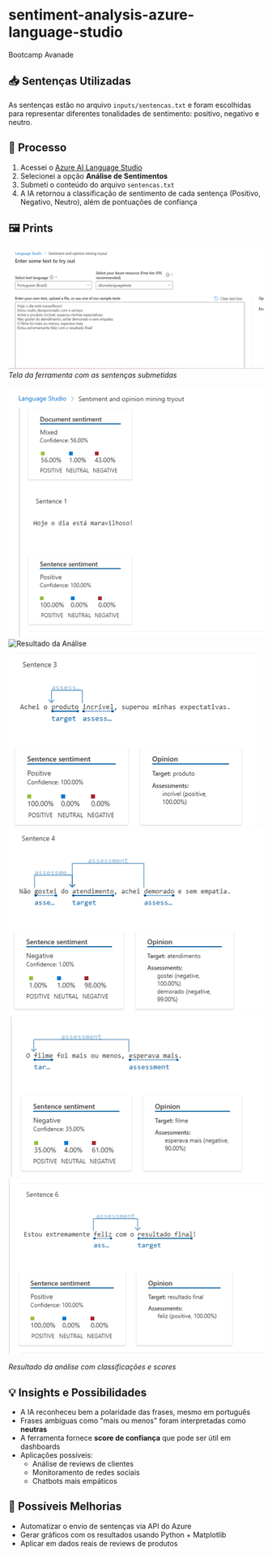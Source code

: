 # sentiment-analysis-azure-language-studio
Bootcamp Avanade

## 📥 Sentenças Utilizadas

As sentenças estão no arquivo `inputs/sentencas.txt` e foram escolhidas para representar diferentes tonalidades de sentimento: positivo, negativo e neutro.

## 🧠 Processo

1. Acessei o [Azure AI Language Studio](https://language.azure.com/)
2. Selecionei a opção **Análise de Sentimentos**
3. Submeti o conteúdo do arquivo `sentencas.txt`
4. A IA retornou a classificação de sentimento de cada sentença (Positivo, Negativo, Neutro), além de pontuações de confiança

## 🖼️ Prints

![Print da Interface](prints/interface_language_studio.png)
*Tela da ferramenta com as sentenças submetidas*

![Resultado da Análise](prints/resultado_analise.png)
![Resultado da Análise](prints/resultado_analise2.png)
![Resultado da Análise](prints/resultado_analise_3.png)
![Resultado da Análise](prints/resultado_analise_4.png)
![Resultado da Análise](prints/resultado_analise_5.png)
![Resultado da Análise](prints/resultado_analise_6.png)

*Resultado da análise com classificações e scores*

## 💡 Insights e Possibilidades

- A IA reconheceu bem a polaridade das frases, mesmo em português
- Frases ambíguas como "mais ou menos" foram interpretadas como **neutras**
- A ferramenta fornece **score de confiança** que pode ser útil em dashboards
- Aplicações possíveis:
  - Análise de reviews de clientes
  - Monitoramento de redes sociais
  - Chatbots mais empáticos

## 🚀 Possíveis Melhorias

- Automatizar o envio de sentenças via API do Azure
- Gerar gráficos com os resultados usando Python + Matplotlib
- Aplicar em dados reais de reviews de produtos


